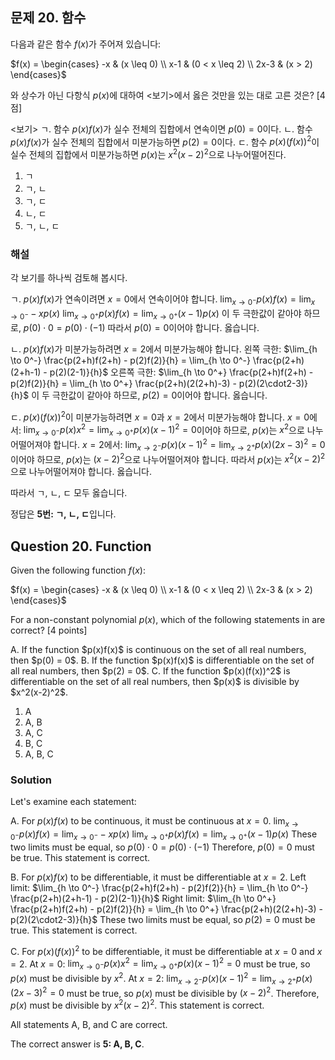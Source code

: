 

## 문제 20. 함수

다음과 같은 함수 $f(x)$가 주어져 있습니다:

$f(x) = \begin{cases}
-x & (x \leq 0) \\
x-1 & (0 < x \leq 2) \\
2x-3 & (x > 2)
\end{cases}$

와 상수가 아닌 다항식 $p(x)$에 대하여 <보기>에서 옳은 것만을 있는 대로 고른 것은? [4점]

<보기>
ㄱ. 함수 $p(x)f(x)$가 실수 전체의 집합에서 연속이면 $p(0) = 0$이다.
ㄴ. 함수 $p(x)f(x)$가 실수 전체의 집합에서 미분가능하면 $p(2) = 0$이다.
ㄷ. 함수 $p(x)(f(x))^2$이 실수 전체의 집합에서 미분가능하면 $p(x)$는 $x^2(x-2)^2$으로 나누어떨어진다.

1. ㄱ
2. ㄱ, ㄴ
3. ㄱ, ㄷ
4. ㄴ, ㄷ
5. ㄱ, ㄴ, ㄷ

### 해설

각 보기를 하나씩 검토해 봅시다.

ㄱ. $p(x)f(x)$가 연속이려면 $x=0$에서 연속이어야 합니다. 
   $\lim_{x \to 0^-} p(x)f(x) = \lim_{x \to 0^-} -xp(x)$
   $\lim_{x \to 0^+} p(x)f(x) = \lim_{x \to 0^+} (x-1)p(x)$
   이 두 극한값이 같아야 하므로, $p(0) \cdot 0 = p(0) \cdot (-1)$
   따라서 $p(0) = 0$이어야 합니다. 옳습니다.

ㄴ. $p(x)f(x)$가 미분가능하려면 $x=2$에서 미분가능해야 합니다.
   왼쪽 극한: $\lim_{h \to 0^-} \frac{p(2+h)f(2+h) - p(2)f(2)}{h} = \lim_{h \to 0^-} \frac{p(2+h)(2+h-1) - p(2)(2-1)}{h}$
   오른쪽 극한: $\lim_{h \to 0^+} \frac{p(2+h)f(2+h) - p(2)f(2)}{h} = \lim_{h \to 0^+} \frac{p(2+h)(2(2+h)-3) - p(2)(2\cdot2-3)}{h}$
   이 두 극한값이 같아야 하므로, $p(2) = 0$이어야 합니다. 옳습니다.

ㄷ. $p(x)(f(x))^2$이 미분가능하려면 $x=0$과 $x=2$에서 미분가능해야 합니다.
   $x=0$에서: $\lim_{x \to 0^-} p(x)x^2 = \lim_{x \to 0^+} p(x)(x-1)^2 = 0$이어야 하므로, $p(x)$는 $x^2$으로 나누어떨어져야 합니다.
   $x=2$에서: $\lim_{x \to 2^-} p(x)(x-1)^2 = \lim_{x \to 2^+} p(x)(2x-3)^2 = 0$이어야 하므로, $p(x)$는 $(x-2)^2$으로 나누어떨어져야 합니다.
   따라서 $p(x)$는 $x^2(x-2)^2$으로 나누어떨어져야 합니다. 옳습니다.

따라서 ㄱ, ㄴ, ㄷ 모두 옳습니다.

정답은 **5번: ㄱ, ㄴ, ㄷ**입니다.

## Question 20. Function

Given the following function $f(x)$:

$f(x) = \begin{cases}
-x & (x \leq 0) \\
x-1 & (0 < x \leq 2) \\
2x-3 & (x > 2)
\end{cases}$

For a non-constant polynomial $p(x)$, which of the following statements in <Options> are correct? [4 points]

<Options>
A. If the function $p(x)f(x)$ is continuous on the set of all real numbers, then $p(0) = 0$.
B. If the function $p(x)f(x)$ is differentiable on the set of all real numbers, then $p(2) = 0$.
C. If the function $p(x)(f(x))^2$ is differentiable on the set of all real numbers, then $p(x)$ is divisible by $x^2(x-2)^2$.

1. A
2. A, B
3. A, C
4. B, C
5. A, B, C

### Solution

Let's examine each statement:

A. For $p(x)f(x)$ to be continuous, it must be continuous at $x=0$. 
   $\lim_{x \to 0^-} p(x)f(x) = \lim_{x \to 0^-} -xp(x)$
   $\lim_{x \to 0^+} p(x)f(x) = \lim_{x \to 0^+} (x-1)p(x)$
   These two limits must be equal, so $p(0) \cdot 0 = p(0) \cdot (-1)$
   Therefore, $p(0) = 0$ must be true. This statement is correct.

B. For $p(x)f(x)$ to be differentiable, it must be differentiable at $x=2$.
   Left limit: $\lim_{h \to 0^-} \frac{p(2+h)f(2+h) - p(2)f(2)}{h} = \lim_{h \to 0^-} \frac{p(2+h)(2+h-1) - p(2)(2-1)}{h}$
   Right limit: $\lim_{h \to 0^+} \frac{p(2+h)f(2+h) - p(2)f(2)}{h} = \lim_{h \to 0^+} \frac{p(2+h)(2(2+h)-3) - p(2)(2\cdot2-3)}{h}$
   These two limits must be equal, so $p(2) = 0$ must be true. This statement is correct.

C. For $p(x)(f(x))^2$ to be differentiable, it must be differentiable at $x=0$ and $x=2$.
   At $x=0$: $\lim_{x \to 0^-} p(x)x^2 = \lim_{x \to 0^+} p(x)(x-1)^2 = 0$ must be true, so $p(x)$ must be divisible by $x^2$.
   At $x=2$: $\lim_{x \to 2^-} p(x)(x-1)^2 = \lim_{x \to 2^+} p(x)(2x-3)^2 = 0$ must be true, so $p(x)$ must be divisible by $(x-2)^2$.
   Therefore, $p(x)$ must be divisible by $x^2(x-2)^2$. This statement is correct.

All statements A, B, and C are correct.

The correct answer is **5: A, B, C**.